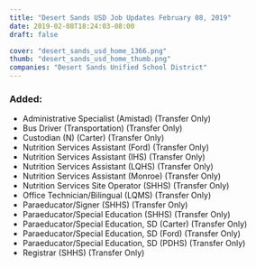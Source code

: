 ```yaml
---
title: "Desert Sands USD Job Updates February 08, 2019"
date: 2019-02-08T18:24:03-08:00
draft: false

cover: "desert_sands_usd_home_1366.png"
thumb: "desert_sands_usd_home_thumb.png"
companies: "Desert Sands Unified School District"
---
```


### Added:
+ Administrative Specialist (Amistad) (Transfer Only)
+ Bus Driver (Transportation) (Transfer Only)
+ Custodian (N) (Carter) (Transfer Only)
+ Nutrition Services Assistant (Ford) (Transfer Only)
+ Nutrition Services Assistant (IHS) (Transfer Only)
+ Nutrition Services Assistant (LQHS) (Transfer Only)
+ Nutrition Services Assistant (Monroe) (Transfer Only)
+ Nutrition Services Site Operator (SHHS) (Transfer Only)
+ Office Technician/Bilingual (LQMS) (Transfer Only)
+ Paraeducator/Signer (SHHS) (Transfer Only)
+ Paraeducator/Special Education (SHHS) (Transfer Only)
+ Paraeducator/Special Education, SD (Carter) (Transfer Only)
+ Paraeducator/Special Education, SD (Ford) (Transfer Only)
+ Paraeducator/Special Education, SD (PDHS) (Transfer Only)
+ Registrar (SHHS) (Transfer Only)

